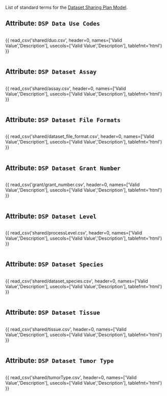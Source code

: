 List of standard terms for the [Dataset Sharing Plan Model](../model/DataDSP.md).

## Attribute: `DSP Data Use Codes`

<div style="max-height:650px; overflow-x: hidden; overflow-y: auto;">

{{ read_csv('shared/duo.csv', header=0, names=['Valid Value','Description'], usecols=['Valid Value','Description'], tablefmt='html') }}

</div>


## Attribute: `DSP Dataset Assay`

<div style="max-height:650px; overflow-x: hidden; overflow-y: auto;">

{{ read_csv('shared/assay.csv', header=0, names=['Valid Value','Description'], usecols=['Valid Value','Description'], tablefmt='html') }}

</div>


## Attribute: `DSP Dataset File Formats`

<div style="max-height:650px; overflow-x: hidden; overflow-y: auto;">

{{ read_csv('shared/dataset_file_format.csv', header=0, names=['Valid Value','Description'], usecols=['Valid Value','Description'], tablefmt='html') }}

</div>


## Attribute: `DSP Dataset Grant Number`

<div style="max-height:650px; overflow-x: hidden; overflow-y: auto;">

{{ read_csv('grant/grant_number.csv', header=0, names=['Valid Value','Description'], usecols=['Valid Value','Description'], tablefmt='html') }}

</div>

## Attribute: `DSP Dataset Level`

<div style="max-height:650px; overflow-x: hidden; overflow-y: auto;">

{{ read_csv('shared/processLevel.csv', header=0, names=['Valid Value','Description'], usecols=['Valid Value','Description'], tablefmt='html') }}

</div>

## Attribute: `DSP Dataset Species`

<div style="max-height:650px; overflow-x: hidden; overflow-y: auto;">

{{ read_csv('shared/dataset_species.csv', header=0, names=['Valid Value','Description'], usecols=['Valid Value','Description'], tablefmt='html') }}

</div>


## Attribute: `DSP Dataset Tissue`

<div style="max-height:650px; overflow-x: hidden; overflow-y: auto;">

{{ read_csv('shared/tissue.csv', header=0, names=['Valid Value','Description'], usecols=['Valid Value','Description'], tablefmt='html') }}

</div>



## Attribute: `DSP Dataset Tumor Type`

<div style="max-height:650px; overflow-x: hidden; overflow-y: auto;">

{{ read_csv('shared/tumorType.csv', header=0, names=['Valid Value','Description'], usecols=['Valid Value','Description'], tablefmt='html') }}

</div>
